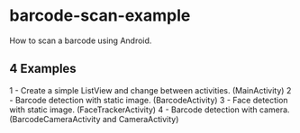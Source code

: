# barcode-scan-example
How to scan a barcode using Android.

## 4 Examples

1 - Create a simple ListView and change between activities. (MainActivity)
2 - Barcode detection with static image. (BarcodeActivity)
3 - Face detection with static image. (FaceTrackerActivity)
4 - Barcode detection with camera. (BarcodeCameraActivity and CameraActivity)